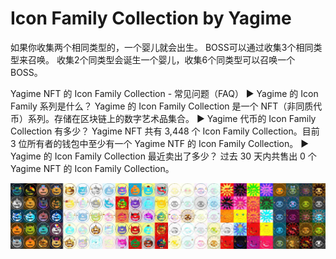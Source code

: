 # Icon Family Collection by Yagime

如果你收集两个相同类型的，一个婴儿就会出生。 BOSS可以通过收集3个相同类型来召唤。 收集2个同类型会诞生一个婴儿，收集6个同类型可以召唤一个BOSS。

Yagime NFT 的 Icon Family Collection - 常见问题（FAQ）
▶ Yagime 的 Icon Family 系列是什么？
Yagime 的 Icon Family Collection 是一个 NFT（非同质代币）系列。存储在区块链上的数字艺术品集合。
▶ Yagime 代币的 Icon Family Collection 有多少？
Yagime NFT 共有 3,448 个 Icon Family Collection。目前 3 位所有者的钱包中至少有一个 Yagime NTF 的 Icon Family Collection。
▶ Yagime 的 Icon Family Collection 最近卖出了多少？
过去 30 天内共售出 0 个 Yagime NFT 的 Icon Family Collection。

![NFT](unnamed.jpg)


